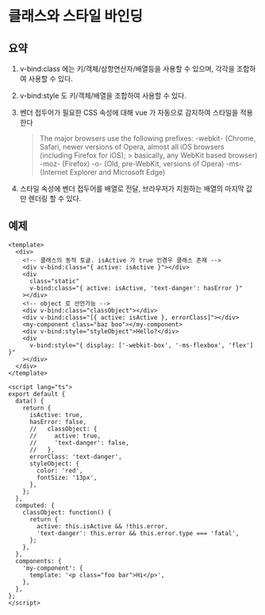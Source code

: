 # 클래스와 스타일 바인딩

## 요약

1. v-bind:class 에는 키/객체/삼항연산자/배열등을 사용할 수 있으며, 각각을 조합하여 사용할 수 있다.
2. v-bind:style 도 키/객체/배열을 조합하여 사용할 수 있다.
3. 벤더 접두어가 필요한 CSS 속성에 대해 vue 가 자동으로 감지하여 스타일을 적용한다

   > The major browsers use the following prefixes:
   > -webkit- (Chrome, Safari, newer versions of Opera, almost all iOS browsers (including Firefox for iOS); > basically, any WebKit based browser)
   > -moz- (Firefox)
   > -o- (Old, pre-WebKit, versions of Opera)
   > -ms- (Internet Explorer and Microsoft Edge)

4. 스타일 속성에 벤더 접두어를 배열로 전달, 브라우저가 지원하는 배열의 마지막 값만 렌더링 할 수 있다.

## 예제

```vue
<template>
  <div>
    <!-- 클래스의 동적 토글. isActive 가 true 인경우 클래스 존재 -->
    <div v-bind:class="{ active: isActive }"></div>
    <div
      class="static"
      v-bind:class="{ active: isActive, 'text-danger': hasError }"
    ></div>
    <!-- object 로 선언가능 -->
    <div v-bind:class="classObject"></div>
    <div v-bind:class="[{ active: isActive }, errorClass]"></div>
    <my-component class="baz boo"></my-component>
    <div v-bind:style="styleObject">Hello?</div>
    <div
      v-bind:style="{ display: ['-webkit-box', '-ms-flexbox', 'flex'] }"
    ></div>
  </div>
</template>

<script lang="ts">
export default {
  data() {
    return {
      isActive: true,
      hasError: false,
      //   classObject: {
      //     active: true,
      //     'text-danger': false,
      //   },
      errorClass: 'text-danger',
      styleObject: {
        color: 'red',
        fontSize: '13px',
      },
    };
  },
  computed: {
    classObject: function() {
      return {
        active: this.isActive && !this.error,
        'text-danger': this.error && this.error.type === 'fatal',
      };
    },
  },
  components: {
    'my-component': {
      template: '<p class="foo bar">Hi</p>',
    },
  },
};
</script>
```
